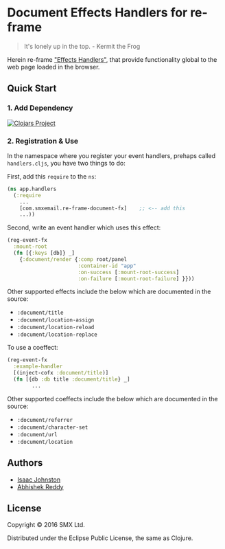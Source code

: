 # Document Effects Handlers for re-frame

> It's lonely up in the top. - Kermit the Frog

Herein re-frame ["Effects Handlers"](https://github.com/Day8/re-frame/wiki/Effectful-Event-Handlers),
that provide functionality global to the web page loaded in the browser.

## Quick Start

### 1. Add Dependency

[![Clojars Project](https://img.shields.io/clojars/v/com.smxemail/re-frame-document-fx.svg)](https://clojars.org/com.smxemail/re-frame-document-fx)

### 2. Registration & Use

In the namespace where you register your event handlers, prehaps called
`handlers.cljs`, you have two things to do:

First, add this `require` to the `ns`:
```clj
(ns app.handlers
  (:require
    ...
    [com.smxemail.re-frame-document-fx]    ;; <-- add this
    ...))
```

Second, write an event handler which uses this effect:
```clj
(reg-event-fx
  :mount-root
  (fn [{:keys [db]} _]
    {:document/render {:comp root/panel
                       :container-id "app"
                       :on-success [:mount-root-success]
                       :on-failure [:mount-root-failure] }}))
```

Other supported effects include the below which are documented in the source:
- `:document/title`
- `:document/location-assign`
- `:document/location-reload`
- `:document/location-replace`

To use a coeffect:
```clj
(reg-event-fx
  :example-handler
  [(inject-cofx :document/title)]
  (fn [{db :db title :document/title} _]
        ...
```

Other supported coeffects include the below which are documented in the source:
- `:document/referrer`
- `:document/character-set`
- `:document/url`
- `:document/location`

## Authors

- [Isaac Johnston](@superstructor)
- [Abhishek Reddy](@arbscht)

## License

Copyright &copy; 2016 SMX Ltd.

Distributed under the Eclipse Public License, the same as Clojure.

